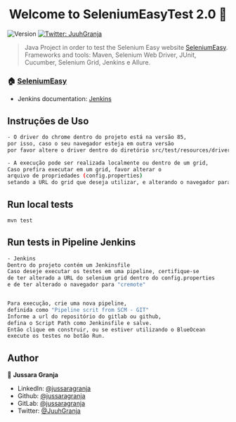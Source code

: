 <h1 align="center">Welcome to SeleniumEasyTest 2.0 👋</h1>
<p>
  <img alt="Version" src="https://img.shields.io/badge/version-2.0.0-blue.svg?cacheSeconds=2592000" />
  <a href="https://twitter.com/JuuhGranja" target="_blank">
    <img alt="Twitter: JuuhGranja" src="https://img.shields.io/twitter/follow/JuuhGranja.svg?style=social" />
  </a>
</p>

> Java Project in order to test the Selenium Easy website [SeleniumEasy](https://www.seleniumeasy.com/test/).
> Frameworks and tools: Maven, Selenium Web Driver, JUnit, Cucumber, Selenium Grid, Jenkins e Allure.

### 🏠 [SeleniumEasy](https://www.seleniumeasy.com/test/)

* Jenkins documentation: [Jenkins](https://www.jenkins.io/doc/tutorials/build-a-java-app-with-maven)

## Instruções de Uso
   
```sh
- O driver do chrome dentro do projeto está na versão 85,
por isso, caso o seu navegador esteja em outra versão
por favor altere o driver dentro do diretório src/test/resources/driver

- A execução pode ser realizada localmente ou dentro de um grid,
Caso prefira executar em um grid, favor alterar o
arquivo de propriedades (config.properties)
setando a URL do grid que deseja utilizar, e alterando o navegador para "cremote"
```

## Run local tests

```sh
mvn test
```

## Run tests in Pipeline Jenkins

```sh
- Jenkins
Dentro do projeto contém um Jenkinsfile
Caso deseje executar os testes em uma pipeline, certifique-se
de ter alterado a URL do selenium grid dentro do config.properties
e de ter alterado o navegador para "cremote"


Para execução, crie uma nova pipeline,
definida como "Pipeline scrit from SCM - GIT"
Informe a url do repositório do gitlab ou github,
defina o Script Path como Jenkinsfile e salve.
Então clique em construir, ou se estiver utilizando o BlueOcean
execute os testes no botão Run.
```


## Author

👤 **Jussara Granja**

* LinkedIn: [@jussaragranja](https://linkedin.com/in/jussaragranja)
* Github: [@jussaragranja](https://github.com/jussaragranja)
* GitLab: [@jussaragranja](https://gitlab.com/jussaragranja)
* Twitter: [@JuuhGranja](https://twitter.com/JuuhGranja)
